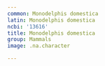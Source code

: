 ```yaml
---
common: Monodelphis domestica
latin: Monodelphis domestica
ncbi: '13616'
title: Monodelphis domestica
group: Mammals
image: .na.character

---
```

